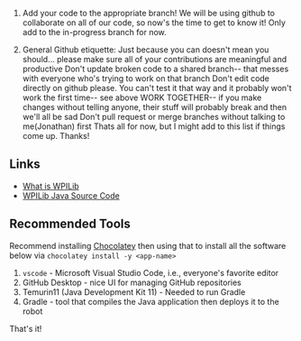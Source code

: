 
1. Add your code to the appropriate branch! We will be using github to collaborate on all of our code, so now's the time to get to know it! Only add to the in-progress 
branch for now.

2. General Github etiquette:
  Just because you can doesn't mean you should... please make sure all of your contributions are meaningful and productive
  Don't update broken code to a shared branch-- that messes with everyone who's trying to work on that branch
  Don't edit code directly on github please. You can't test it that way and it probably won't work the first time-- see above
  WORK TOGETHER-- if you make changes without telling anyone, their stuff will probably break and then we'll all be sad
  Don't pull request or merge branches without talking to me(Jonathan) first
  Thats all for now, but I might add to this list if things come up. Thanks!

## Links

 * [What is WPILib](https://docs.wpilib.org/en/stable/docs/software/what-is-wpilib.html)
 * [WPILib Java Source Code](https://github.com/wpilibsuite/allwpilib/tree/main/wpilibj/src/main/java/edu/wpi/first/wpilibj)

## Recommended Tools

Recommend installing [Chocolatey](https://chocolatey.org/install) then using that to install all the software below via `chocolatey install -y <app-name>`

 1. `vscode` - Microsoft Visual Studio Code, i.e., everyone's favorite editor
 2. GitHub Desktop - nice UI for managing GitHub repositories
 3. Temurin11 (Java Development Kit 11) - Needed to run Gradle
 4. Gradle - tool that compiles the Java application then deploys it to the robot
 
 That's it!
 